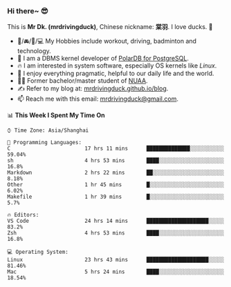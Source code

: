 ### Hi there~ 😎

This is **Mr Dk. (mrdrivingduck)**, Chinese nickname: **棠羽**. I love ducks. 🦆

- 💪/🚘/🏸/💻 My Hobbies include workout, driving, badminton and technology.
- 🍊 I am a DBMS kernel developer of [PolarDB for PostgreSQL](https://github.com/ApsaraDB/PolarDB-for-PostgreSQL).
- 🔥 I am interested in system software, especially OS kernels like *Linux*.
- 🔧 I enjoy everything pragmatic, helpful to our daily life and the world.
- 👨‍🎓 Former bachelor/master student of [NUAA](https://en.wikipedia.org/wiki/Nanjing_University_of_Aeronautics_and_Astronautics).
- ✍ Refer to my blog at: [mrdrivingduck.github.io/blog](https://www.mrdrivingduck.cn/blog/#/).
- 📫 Reach me with this email: [mrdrivingduck@gmail.com](mailto:mrdrivingduck@gmail.com).

<!--START_SECTION:waka-->
📊 **This Week I Spent My Time On** 

```text
⌚︎ Time Zone: Asia/Shanghai

💬 Programming Languages: 
C                        17 hrs 11 mins      ██████████████░░░░░░░░░░░   59.04% 
sh                       4 hrs 53 mins       ████░░░░░░░░░░░░░░░░░░░░░   16.8% 
Markdown                 2 hrs 22 mins       ██░░░░░░░░░░░░░░░░░░░░░░░   8.18% 
Other                    1 hr 45 mins        █░░░░░░░░░░░░░░░░░░░░░░░░   6.02% 
Makefile                 1 hr 39 mins        █░░░░░░░░░░░░░░░░░░░░░░░░   5.7%

🔥 Editors: 
VS Code                  24 hrs 14 mins      ████████████████████░░░░░   83.2% 
Zsh                      4 hrs 53 mins       ████░░░░░░░░░░░░░░░░░░░░░   16.8%

💻 Operating System: 
Linux                    23 hrs 43 mins      ████████████████████░░░░░   81.46% 
Mac                      5 hrs 24 mins       ████░░░░░░░░░░░░░░░░░░░░░   18.54%

```


<!--END_SECTION:waka-->

<!-- ![Mr Dk.'s GitHub Stats](https://github-readme-stats.vercel.app/api?username=mrdrivingduck&count_private&show_icons=true&theme=buefy) -->

<!-- ![Most Used Languages](https://github-readme-stats.vercel.app/api/top-langs/?username=mrdrivingduck&exclude_repo=mips32-CPU,snort-tcp-socket&theme=buefy&layout=compact&langs_count=10) -->


<!--
**mrdrivingduck/mrdrivingduck** is a ✨ _special_ ✨ repository because its `README.md` (this file) appears on your GitHub profile.

Here are some ideas to get you started:

- 🔭 I’m currently working on ...
- 🌱 I’m currently learning ...
- 👯 I’m looking to collaborate on ...
- 🤔 I’m looking for help with ...
- 💬 Ask me about ...
- 📫 How to reach me: ...
- 😄 Pronouns: ...
- ⚡ Fun fact: ...
-->
